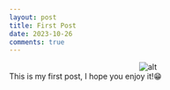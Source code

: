 ```yaml
---
layout: post
title: First Post
date: 2023-10-26
comments: true
---
```

<span style="display:block;text-align:center">![alt](https://media.giphy.com/media/RA8poJqg54vq8/giphy.gif)</span>
This is my first post, I hope you enjoy it!😁
